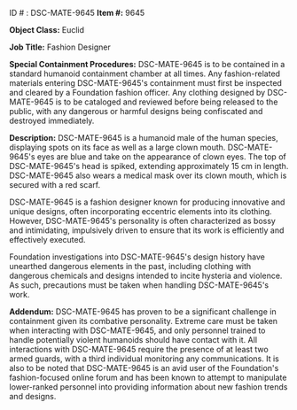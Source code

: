 ID # : DSC-MATE-9645
**Item #:** 9645

**Object Class:** Euclid

**Job Title:** Fashion Designer

**Special Containment Procedures:** DSC-MATE-9645 is to be contained in a standard humanoid containment chamber at all times. Any fashion-related materials entering DSC-MATE-9645's containment must first be inspected and cleared by a Foundation fashion officer. Any clothing designed by DSC-MATE-9645 is to be cataloged and reviewed before being released to the public, with any dangerous or harmful designs being confiscated and destroyed immediately.

**Description:** DSC-MATE-9645 is a humanoid male of the human species, displaying spots on its face as well as a large clown mouth. DSC-MATE-9645's eyes are blue and take on the appearance of clown eyes. The top of DSC-MATE-9645's head is spiked, extending approximately 15 cm in length. DSC-MATE-9645 also wears a medical mask over its clown mouth, which is secured with a red scarf.

DSC-MATE-9645 is a fashion designer known for producing innovative and unique designs, often incorporating eccentric elements into its clothing. However, DSC-MATE-9645's personality is often characterized as bossy and intimidating, impulsively driven to ensure that its work is efficiently and effectively executed.

Foundation investigations into DSC-MATE-9645's design history have unearthed dangerous elements in the past, including clothing with dangerous chemicals and designs intended to incite hysteria and violence. As such, precautions must be taken when handling DSC-MATE-9645's work.

**Addendum:** DSC-MATE-9645 has proven to be a significant challenge in containment given its combative personality. Extreme care must be taken when interacting with DSC-MATE-9645, and only personnel trained to handle potentially violent humanoids should have contact with it. All interactions with DSC-MATE-9645 require the presence of at least two armed guards, with a third individual monitoring any communications. It is also to be noted that DSC-MATE-9645 is an avid user of the Foundation's fashion-focused online forum and has been known to attempt to manipulate lower-ranked personnel into providing information about new fashion trends and designs.